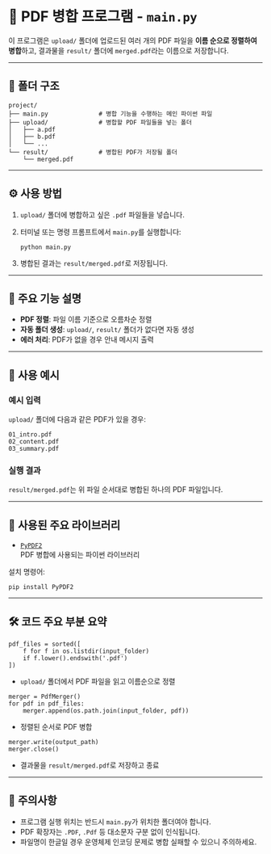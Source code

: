 # 📄 PDF 병합 프로그램 - `main.py`

이 프로그램은 `upload/` 폴더에 업로드된 여러 개의 PDF 파일을 **이름 순으로 정렬하여 병합**하고, 결과물을 `result/` 폴더에 `merged.pdf`라는 이름으로 저장합니다.

---

## 📁 폴더 구조

```
project/
├── main.py              # 병합 기능을 수행하는 메인 파이썬 파일
├── upload/              # 병합할 PDF 파일들을 넣는 폴더
│   ├── a.pdf
│   ├── b.pdf
│   └── ...
└── result/              # 병합된 PDF가 저장될 폴더
    └── merged.pdf
```

---

## ⚙️ 사용 방법  

1. `upload/` 폴더에 병합하고 싶은 `.pdf` 파일들을 넣습니다.  
2. 터미널 또는 명령 프롬프트에서 `main.py`를 실행합니다:  

   ```
   python main.py
   ```
3. 병합된 결과는 `result/merged.pdf`로 저장됩니다.  

---

## 🧠 주요 기능 설명  

* **PDF 정렬**: 파일 이름 기준으로 오름차순 정렬  
* **자동 폴더 생성**: `upload/`, `result/` 폴더가 없다면 자동 생성  
* **에러 처리**: PDF가 없을 경우 안내 메시지 출력  

---

## 🧪 사용 예시

### 예시 입력

`upload/` 폴더에 다음과 같은 PDF가 있을 경우:  

```
01_intro.pdf
02_content.pdf
03_summary.pdf
```

### 실행 결과

`result/merged.pdf`는 위 파일 순서대로 병합된 하나의 PDF 파일입니다.  

---

## 🐍 사용된 주요 라이브러리

* [`PyPDF2`](https://pypi.org/project/PyPDF2/)  
  PDF 병합에 사용되는 파이썬 라이브러리  

설치 명령어:  

```
pip install PyPDF2
```

---

## 🛠 코드 주요 부분 요약

```
pdf_files = sorted([
    f for f in os.listdir(input_folder)
    if f.lower().endswith('.pdf')
])
```

* `upload/` 폴더에서 PDF 파일을 읽고 이름순으로 정렬  

```
merger = PdfMerger()
for pdf in pdf_files:
    merger.append(os.path.join(input_folder, pdf))
```

* 정렬된 순서로 PDF 병합  

```
merger.write(output_path)
merger.close()
```

* 결과물을 `result/merged.pdf`로 저장하고 종료  

---

## 📌 주의사항  

* 프로그램 실행 위치는 반드시 `main.py`가 위치한 폴더여야 합니다.  
* PDF 확장자는 `.PDF`, `.Pdf` 등 대소문자 구분 없이 인식됩니다.  
* 파일명이 한글일 경우 운영체제 인코딩 문제로 병합 실패할 수 있으니 주의하세요.  
